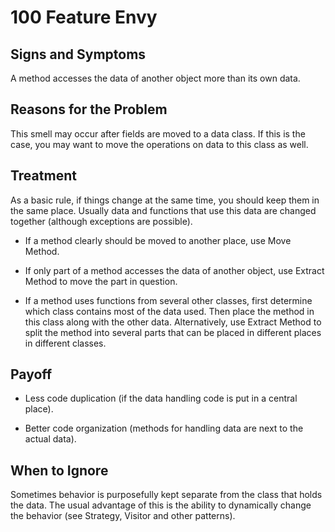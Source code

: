 # 100 Feature Envy

## Signs and Symptoms
A method accesses the data of another object more than its own data.

## Reasons for the Problem
This smell may occur after fields are moved to a data class. If this is the case, you may want to move the operations on data to this class as well.

## Treatment
As a basic rule, if things change at the same time, you should keep them in the same place. Usually data and functions that use this data are changed together (although exceptions are possible).

- If a method clearly should be moved to another place, use Move Method.

- If only part of a method accesses the data of another object, use Extract Method to move the part in question.

- If a method uses functions from several other classes, first determine which class contains most of the data used. Then place the method in this class along with the other data. Alternatively, use Extract Method to split the method into several parts that can be placed in different places in different classes.

## Payoff
- Less code duplication (if the data handling code is put in a central place).

- Better code organization (methods for handling data are next to the actual data).

## When to Ignore
Sometimes behavior is purposefully kept separate from the class that holds the data. The usual advantage of this is the ability to dynamically change the behavior (see Strategy, Visitor and other patterns).
